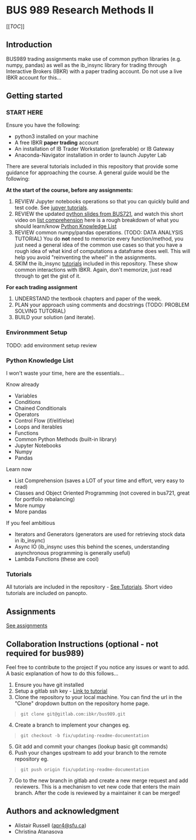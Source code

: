 # BUS 989 Research Methods II

[[_TOC_]]

## Introduction

BUS989 trading assignments make use of common python libraries (e.g. numpy, pandas) as well as the ib_insync library for trading through Interactive Brokers (IBKR) with a paper trading account. Do not use a live IBKR account for this...

## Getting started

### START HERE

Ensure you have the following:
- python3 installed on your machine
- A free IBKR **paper trading** account
- An installation of IB Trader Workstation (preferable) or IB Gateway
- Anaconda-Navigator installation in order to launch Jupyter Lab

There are several tutorials included in this repository that provide some guidance for approaching the course. A general guide would be the following:

**At the start of the course, before any assignments:**
1. REVIEW Jupyter notebooks operations so that you can quickly build and test code. See [jupyer tutorials](./tutorials/jupyter/).
2. REVIEW the updated [python slides from BUS721](https://docs.google.com/presentation/d/1-TXA0DzyPfhUgX0kHbccCmKYWVDNgfLjuNQut2L_ZSQ/edit?usp=sharing), and watch this short video on [list comprehension](https://www.youtube.com/watch?v=E1ZAVEmRwyI) here is a rough breakdown of what you should learn/know [Python Knowledge List](#python-knowledge-list)
3. REVIEW common numpy/pandas operations. (TODO: DATA ANALYSIS TUTORIAL) You do **not** need to memorize every function/method, you just need a general idea of the common use cases so that you have a rough idea of what kind of computations a dataframe does well. This will help you avoid "reinventing the wheel" in the assignments.
4. SKIM the ib_insync [tutorials](./tutorials/ibkr/) included in this repository. These show common interactions with IBKR. Again, don't memorize, just read through to get the gist of it.

**For each trading assignment**
1. UNDERSTAND the textbook chapters and paper of the week.
2. PLAN your approach using comments and docstrings (TODO: PROBLEM SOLVING TUTORIAL)
3. BUILD your solution (and iterate).

### Environmment Setup
TODO: add environment setup review

### Python Knowledge List
I won't waste your time, here are the essentials...
>>>
Know already
- Variables
- Conditions
- Chained Conditionals
- Operators
- Control Flow (if/elif/else)
- Loops and iterables
- Functions
- Common Python Methods (built-in library)
- Jupyter Notebooks
- Numpy
- Pandas

Learn now
- List Comprehension (saves a LOT of your time and effort, very easy to read)
- Classes and Object Oriented Programming (not covered in bus721, great for portfolio rebalancing)
- More numpy
- More pandas

If you feel ambitious
- Iterators and Generators (generators are used for retrieving stock data in ib_insync)
- Async IO (ib_insync uses this behind the scenes, understanding asynchronous programming is generally useful)
- Lambda Functions (these are cool)
>>>

### Tutorials
All tutorials are included in the repository - [See Tutorials](./tutorials/).
Short video tutorials are included on panopto.

## Assignments
[See assignments](./assignments)

## Collaboration Instructions (optional - not required for bus989)
Feel free to contribute to the project if you notice any issues or want to add. A basic explanation of how to do this follows...
1. Ensure you have git installed
2. Setup a gitlab ssh key - [Link to tutorial](https://www.tutorialspoint.com/gitlab/gitlab_ssh_key_setup.htm)
3. Clone the repository to your local machine. You can find the url in the "Clone" dropdown button on the repository home page.
> ```git clone git@gitlab.com:ibkr/bus989.git```
4. Create a branch to implement your changes eg.
> ```git checkout -b fix/updating-readme-documentation```
5. Git add and commit your changes (lookup basic git commands)
6. Push your changes upstream to add your branch to the remote repository eg. 
> ```git push origin fix/updating-readme-documentation```
7. Go to the new branch in gitlab and create a new merge request and add reviewers. This is a mechanism to vet new code that enters the main branch. After the code is reviewed by a maintainer it can be merged!

## Authors and acknowledgment
- Alistair Russell (apr4@sfu.ca)
- Christina Atanasova
